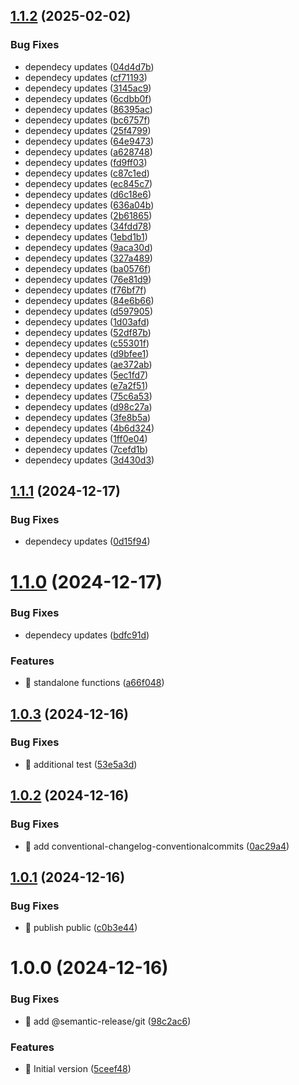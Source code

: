 ## [1.1.2](https://github.com/argodevops/safe-change-case/compare/v1.1.1...v1.1.2) (2025-02-02)


### Bug Fixes

* dependecy updates ([04d4d7b](https://github.com/argodevops/safe-change-case/commit/04d4d7b96b1df435caafa4b613c4f90b17b2c167))
* dependecy updates ([cf71193](https://github.com/argodevops/safe-change-case/commit/cf711938e0b30e8ae960abeca90b3b41535aeb84))
* dependecy updates ([3145ac9](https://github.com/argodevops/safe-change-case/commit/3145ac983c8d9f73fdf5b5a30815bfc8661d0c1f))
* dependecy updates ([6cdbb0f](https://github.com/argodevops/safe-change-case/commit/6cdbb0f12625b12d1f593b0e294f7a33e69fbdde))
* dependecy updates ([86395ac](https://github.com/argodevops/safe-change-case/commit/86395aceaeee6795d77cf8bb4e08a4d46c7f7501))
* dependecy updates ([bc6757f](https://github.com/argodevops/safe-change-case/commit/bc6757f1afa5b478ad7182c38334c0e764d4475f))
* dependecy updates ([25f4799](https://github.com/argodevops/safe-change-case/commit/25f47995c88b5a927af1bb0d7d6ed847259d31a4))
* dependecy updates ([64e9473](https://github.com/argodevops/safe-change-case/commit/64e9473f45db53a7d9208a77e08f95fb40fc29d0))
* dependecy updates ([a628748](https://github.com/argodevops/safe-change-case/commit/a6287482ba2d236de799a6fd3fbb4c37eb2f2591))
* dependecy updates ([fd9ff03](https://github.com/argodevops/safe-change-case/commit/fd9ff03a9963f50ded251e3e74c87610d8352c64))
* dependecy updates ([c87c1ed](https://github.com/argodevops/safe-change-case/commit/c87c1eddfb22e417f0d5c2d9ddb9fe04a65f6900))
* dependecy updates ([ec845c7](https://github.com/argodevops/safe-change-case/commit/ec845c7ce790cea811e6c009781fe7a2f6eb4ff0))
* dependecy updates ([d6c18e6](https://github.com/argodevops/safe-change-case/commit/d6c18e64f6f25b3982ad0072e61454a68ad3d8ad))
* dependecy updates ([636a04b](https://github.com/argodevops/safe-change-case/commit/636a04b6b7192547f3982b91ab425e3f95085847))
* dependecy updates ([2b61865](https://github.com/argodevops/safe-change-case/commit/2b61865b8863cad4d9063a8b6a9940b05e1daa0b))
* dependecy updates ([34fdd78](https://github.com/argodevops/safe-change-case/commit/34fdd78d833fac27715cbeef72cb9f948cad5205))
* dependecy updates ([1ebd1b1](https://github.com/argodevops/safe-change-case/commit/1ebd1b100b39f23a0eadcf9dd8db4fe90f08beb1))
* dependecy updates ([9aca30d](https://github.com/argodevops/safe-change-case/commit/9aca30d16dee517b488e9705ca31e79d0615bfce))
* dependecy updates ([327a489](https://github.com/argodevops/safe-change-case/commit/327a489d7f3267dc40176bdf7a4312e38b793735))
* dependecy updates ([ba0576f](https://github.com/argodevops/safe-change-case/commit/ba0576fc3a7f8277aac0f9d9c77658b8ee3e8554))
* dependecy updates ([76e81d9](https://github.com/argodevops/safe-change-case/commit/76e81d94fd708434271dfd1a18cd91939fa092c3))
* dependecy updates ([f76bf7f](https://github.com/argodevops/safe-change-case/commit/f76bf7fb3a84e5ddae9c18f93b74c7c3b240c665))
* dependecy updates ([84e6b66](https://github.com/argodevops/safe-change-case/commit/84e6b664a07959bda959a35da8358365f50fd18b))
* dependecy updates ([d597905](https://github.com/argodevops/safe-change-case/commit/d5979053c2fccd2154b81af6ddf463f1baf3ba45))
* dependecy updates ([1d03afd](https://github.com/argodevops/safe-change-case/commit/1d03afdb34f41a0b36843d9f194c65e7ee14735d))
* dependecy updates ([52df87b](https://github.com/argodevops/safe-change-case/commit/52df87b90710c07959c255d0cf04764ce19e6f9b))
* dependecy updates ([c55301f](https://github.com/argodevops/safe-change-case/commit/c55301f4453fd5fca7fbfd496bd4fb42799c0a6c))
* dependecy updates ([d9bfee1](https://github.com/argodevops/safe-change-case/commit/d9bfee131507022acc315c7cbe521538eca36005))
* dependecy updates ([ae372ab](https://github.com/argodevops/safe-change-case/commit/ae372ab94a42242e8e1f937ce7eed1a0ee7e8d1c))
* dependecy updates ([5ec1fd7](https://github.com/argodevops/safe-change-case/commit/5ec1fd7165b6a910ed7aa4df67084a8e48b2de59))
* dependecy updates ([e7a2f51](https://github.com/argodevops/safe-change-case/commit/e7a2f51fa42b346b4110daa3e1e2bb13241e04cf))
* dependecy updates ([75c6a53](https://github.com/argodevops/safe-change-case/commit/75c6a53d95dd8ec55a4ad6d16448598d6495406f))
* dependecy updates ([d98c27a](https://github.com/argodevops/safe-change-case/commit/d98c27aa66a7e22254e66bab6ca0997ccb05f7c3))
* dependecy updates ([3fe8b5a](https://github.com/argodevops/safe-change-case/commit/3fe8b5adbe8c6d90a8237431047693a1cb45cf61))
* dependecy updates ([4b6d324](https://github.com/argodevops/safe-change-case/commit/4b6d324a99e6d5a8d3acdfa3fe371bf9f628a585))
* dependecy updates ([1ff0e04](https://github.com/argodevops/safe-change-case/commit/1ff0e04b4ad232dc39e28c1cd348c474106d44b3))
* dependecy updates ([7cefd1b](https://github.com/argodevops/safe-change-case/commit/7cefd1b3083e94517dfda1f17d4dc0e1cdcaf4fc))
* dependecy updates ([3d430d3](https://github.com/argodevops/safe-change-case/commit/3d430d3958780cab55c226f450994a04e11c1032))

## [1.1.1](https://github.com/argodevops/safe-change-case/compare/v1.1.0...v1.1.1) (2024-12-17)


### Bug Fixes

* dependecy updates ([0d15f94](https://github.com/argodevops/safe-change-case/commit/0d15f94241ce02ff9ca474ede884b28f1b1155f5))

# [1.1.0](https://github.com/argodevops/safe-change-case/compare/v1.0.3...v1.1.0) (2024-12-17)


### Bug Fixes

* dependecy updates ([bdfc91d](https://github.com/argodevops/safe-change-case/commit/bdfc91d1dd2300c3cafd9821088b78b28458a783))


### Features

* 🎸 standalone functions ([a66f048](https://github.com/argodevops/safe-change-case/commit/a66f0487fb1e60c5de551f00afd74586553acbeb))

## [1.0.3](https://github.com/argodevops/safe-change-case/compare/v1.0.2...v1.0.3) (2024-12-16)


### Bug Fixes

* 🐛 additional test ([53e5a3d](https://github.com/argodevops/safe-change-case/commit/53e5a3dbf73d73294fe470d9978690cc232f2f27))

## [1.0.2](https://github.com/argodevops/safe-change-case/compare/v1.0.1...v1.0.2) (2024-12-16)


### Bug Fixes

* 🐛 add conventional-changelog-conventionalcommits ([0ac29a4](https://github.com/argodevops/safe-change-case/commit/0ac29a484f3ccaa5221da52444fc32422e4f32dc))

## [1.0.1](https://github.com/argodevops/safe-change-case/compare/v1.0.0...v1.0.1) (2024-12-16)


### Bug Fixes

* 🐛 publish public ([c0b3e44](https://github.com/argodevops/safe-change-case/commit/c0b3e44de042a2729157637cc1d657ab99f31d09))

# 1.0.0 (2024-12-16)


### Bug Fixes

* 🐛 add @semantic-release/git ([98c2ac6](https://github.com/argodevops/safe-change-case/commit/98c2ac67b0e1290075c321adf3e2f40b4f4475ef))


### Features

* 🎸 Initial version ([5ceef48](https://github.com/argodevops/safe-change-case/commit/5ceef4859aba88b9e771f659d0e0aab100b7da1d))
